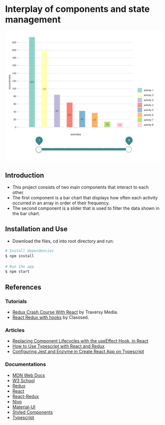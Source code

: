 # Interplay of components and state management

![screenshot](./src/images/ScreenShot.png)

## Introduction

- This project consists of two main components that interact to each other.
- The first component is a bar chart that displays how often each activity occurred in an array in order of their frequency.
- The second component is a slider that is used to filter the data shown in the bar chart.

## Installation and Use

- Download the files, cd into root directory and run:
```bash
# Install dependencies
$ npm install

# Run the app
$ npm start
```

## References

### Tutorials
- [Redux Crash Course With React](https://www.youtube.com/watch?v=93p3LxR9xfM) by Traversy Media.
- [React Redux with hooks](https://www.youtube.com/watch?v=_oK9Jd8LH1E) by Classsed.

### Articles 
- [Replacing Component Lifecycles with the useEffect Hook, in React](https://alligator.io/react/replacing-component-lifecycles-with-useeffect/)
- [How to Use Typescript with React and Redux](https://medium.com/@rossbulat/how-to-use-typescript-with-react-and-redux-a118b1e02b76)
- [Configuring Jest and Enzyme in Create React App on Typescript](https://thetrevorharmon.com/blog/configuring-jest-and-enzyme-in-create-react-app-on-typescript)

### Documentations
- [MDN Web Docs](https://developer.mozilla.org/en-US/)
- [W3 School](https://www.w3schools.com/)
- [Redux](https://redux.js.org/)
- [React](https://reactjs.org/)
- [React-Redux](https://react-redux.js.org)
- [Nivo](https://nivo.rocks/bar) 
- [Material-UI ](https://material-ui.com/pt/components/slider/)
- [Styled Components](https://www.styled-components.com/)
- [Typescript](https://www.typescriptlang.org/)
